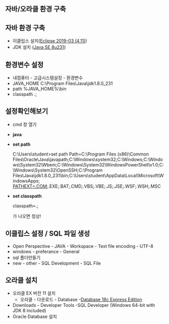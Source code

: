 ## 자바/오라클 환경 구축

## **자바 환경 구축**

- 이클립스 설치([Eclipse 2019-03 (4.11)](https://www.eclipse.org/downloads/packages/release/2019-03/r))
- JDK 설치 ([Java SE 8u231](https://www.oracle.com/technetwork/java/javase/downloads/jdk8-downloads-2133151.html))

## **환경변수 설정**

- 내컴퓨터 - 고급시스템설정 - 환경변수
- JAVA_HOME C:\Program Files\Java\jdk1.8.0_231
- path %JAVA_HOME%\bin
- classpath .;

## **설정확인해보기**

- cmd 창 열기

- **java**

- **set path**

  C:\Users\student>set path Path=C:\Program Files (x86)\Common Files\Oracle\Java\javapath;C:\Windows\system32;C:\Windows;C:\Windows\System32\Wbem;C:\Windows\System32\WindowsPowerShell\v1.0\;C:\Windows\System32\OpenSSH\;C:\Program Files\Java\jdk1.8.0_231\bin;C:\Users\student\AppData\Local\Microsoft\WindowsApps; [PATHEXT=.COM](http://PATHEXT=.COM);.EXE;.BAT;.CMD;.VBS;.VBE;.JS;.JSE;.WSF;.WSH;.MSC

- **set classpath**

  classpath=.;

  가 나오면 정상!

## **이클립스 설정 / SQL 파일 생성**

- Open Perspective - JAVA - Workspace - Text file encoding - UTF-8
- windows - preferance - General
- sql 폴더만들기
- new - other - SQL Development - SQL File

## **오라클 설치**

- 오라클 EX 버전 11 설치
  - 오라클 - 다운로드 - Database -[Database 18c Express Edition](https://www.oracle.com/database/technologies/xe-downloads.html)
- Downloads - Developer Tools -SQL Developer (Windows 64-bit with JDK 8 included)
- Oracle Database 설치